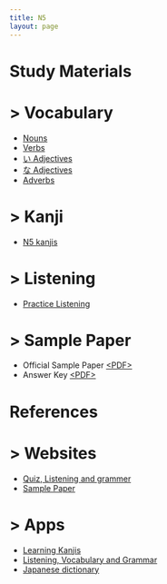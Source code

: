 ```yaml
---
title: N5
layout: page
---
```


# Study Materials

# > Vocabulary

- [Nouns](./N5-nouns.md)
- [Verbs](./N5-verbs.md)
- [い Adjectives](./N5-i-adj.md)
- [な Adjectives](./N5-na-adj.md)
- [Adverbs](./N5-adverbs.md)

# > Kanji

- [N5 kanjis](./N5-kanji.md)

# > Listening

- [Practice Listening](https://www.mlcjapanese.co.jp/n5_listening_1_1.html)

# > Sample Paper

- Official Sample Paper <a href="./pdf/N5-official-sample-paper.pdf" target="_blank">&lt;PDF&gt;</a>
- Answer Key <a href="./pdf/N5-sample-paper-answers.pdf" target="_blank">&lt;PDF&gt;</a>

# References

# > Websites

- [Quiz, Listening and grammer](http://www.jlptstudy.net/N5/)
- [Sample Paper](http://jlpt.jp/e/samples/n5/index.html)

# > Apps

- [Learning Kanjis](https://play.google.com/store/apps/details?id=com.asji.kanjitree&hl=en_IN)
- [Listening, Vocabulary and Grammar](https://play.google.com/store/apps/details?id=com.ocoder.grammar.vocabulary.japaness.jlpt.n5pro)
- [Japanese dictionary](https://play.google.com/store/apps/details?id=jp.takoboto)
